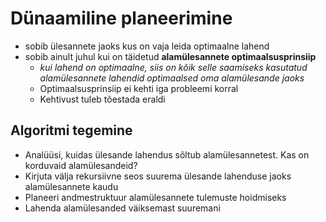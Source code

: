 # Dünaamiline planeerimine
- sobib ülesannete jaoks kus on vaja leida optimaalne lahend
- sobib ainult juhul kui on täidetud **alamülesannete optimaalsusprinsiip**
	- *kui lahend on optimaalne, siis on kõik selle saamiseks kasutatud alamülesannete lahendid optimaalsed oma alamülesande jaoks*
	- Optimaalsusprinsiip ei kehti iga probleemi korral
	- Kehtivust tuleb tõestada eraldi

## Algoritmi tegemine
- Analüüsi, kuidas ülesande lahendus sõltub alamülesannetest. Kas on korduvaid alamülesandeid?
- Kirjuta välja rekursiivne seos suurema ülesande lahenduse jaoks alamülesannete kaudu
- Planeeri andmestruktuur alamülesannete tulemuste hoidmiseks
- Lahenda alamülesanded väiksemast suuremani